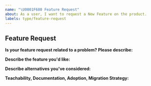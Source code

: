 ```yaml
---
name: "\U0001F680 Feature Request"
about: As a user, I want to request a New Feature on the product.
labels: type/feature-request
---
```


## Feature Request

**Is your feature request related to a problem? Please describe:**
<!-- A clear and concise description of what the problem is. Ex. I'm always
frustrated when [...] -->

**Describe the feature you'd like:**
<!-- A clear and concise description of what you want to happen. -->

**Describe alternatives you've considered:**
<!-- A clear and concise description of any alternative solutions or features
you've considered. -->

**Teachability, Documentation, Adoption, Migration Strategy:**
<!-- If you can, explain some scenarios of how users might use this, situations it
would be helpful in. Any API designs, mockups, or diagrams are also helpful.
-->
